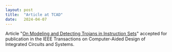 ```yaml
---
layout: post
title:  "Article at TCAD"
date:   2024-04-07
---
```


<p class="intro"><span class="dropcap">A</span>rticle  "<a href="https://ieeexplore.ieee.org/document/10500863">On Modeling and Detecting Trojans in Instruction Sets</a>" accepted for publication in the IEEE Transactions on Computer-Aided Design of Integrated Circuits and Systems.</p>

 